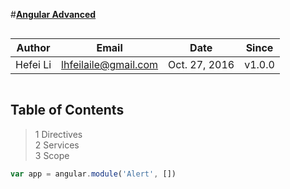 #**[Angular Advanced](https://github.com/lhfei/angular-advanced.git "Angular Advanced")**

``` 
```
Author    |    Email    |    Date     |    Since    |
----------|-------------|-------------|-------------|
Hefei Li  |lhfeilaile@gmail.com| Oct. 27, 2016      |     v1.0.0  |
```
```

## Table of Contents
> 1 Directives</br>
> 2 Services</br>
> 3 Scope</br>


```javascript
var app = angular.module('Alert', [])
```